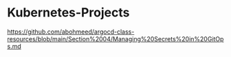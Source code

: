 # Kubernetes-Projects

https://github.com/abohmeed/argocd-class-resources/blob/main/Section%2004/Managing%20Secrets%20in%20GitOps.md